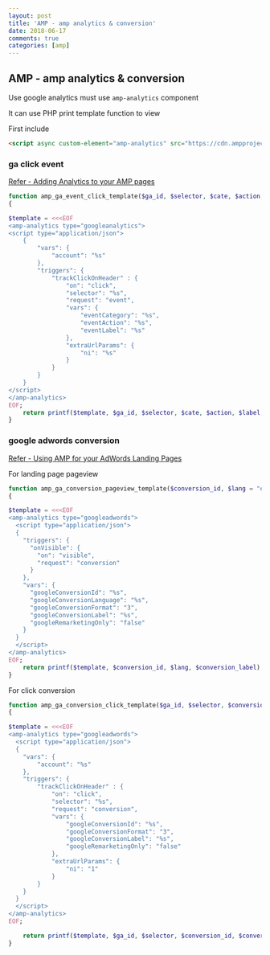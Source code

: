 ```yaml
---
layout: post
title: 'AMP - amp analytics & conversion'
date: 2018-06-17
comments: true
categories: [amp]
---
```

## AMP - amp analytics & conversion

Use google analytics must use `amp-analytics` component

It can use PHP print template function to view

First include

```html
<script async custom-element="amp-analytics" src="https://cdn.ampproject.org/v0/amp-analytics-0.1.js"></script>
```

### ga click event

[Refer - Adding Analytics to your AMP pages](https://developers.google.com/analytics/devguides/collection/amp-analytics/)

```php
function amp_ga_event_click_template($ga_id, $selector, $cate, $action, $label, $non_interaction = "0")
{

$template = <<<EOF
<amp-analytics type="googleanalytics">
<script type="application/json">
    {
        "vars": {
            "account": "%s"
        },
        "triggers": {
            "trackClickOnHeader" : {
                "on": "click",
                "selector": "%s",
                "request": "event",
                "vars": {
                    "eventCategory": "%s",
                    "eventAction": "%s",
                    "eventLabel": "%s"
                },
                "extraUrlParams": {
                    "ni": "%s"
                }
            }
        }
    }
</script>
</amp-analytics>
EOF;
    return printf($template, $ga_id, $selector, $cate, $action, $label, $non_interaction);
}
```

### google adwords conversion

[Refer - Using AMP for your AdWords Landing Pages](https://developers.google.com/adwords/amp/landing-pages)

For landing page pageview

```php
function amp_ga_conversion_pageview_template($conversion_id, $lang = "en", $conversion_label)
{

$template = <<<EOF
<amp-analytics type="googleadwords">
  <script type="application/json">
  {
    "triggers": {
      "onVisible": {
        "on": "visible",
        "request": "conversion"
      }
    },
    "vars": {
      "googleConversionId": "%s",
      "googleConversionLanguage": "%s",
      "googleConversionFormat": "3",
      "googleConversionLabel": "%s",
      "googleRemarketingOnly": "false"
    }
  }
  </script>
</amp-analytics>
EOF;
    return printf($template, $conversion_id, $lang, $conversion_label);
}
```

For click conversion

```php
function amp_ga_conversion_click_template($ga_id, $selector, $conversion_id, $conversion_label, $non_interaction = "0")
{

$template = <<<EOF
<amp-analytics type="googleadwords">
  <script type="application/json">
  {
    "vars": {
        "account": "%s"
    },
    "triggers": {
        "trackClickOnHeader" : {
            "on": "click",
            "selector": "%s",
            "request": "conversion",
            "vars": {
                "googleConversionId": "%s",
                "googleConversionFormat": "3",
                "googleConversionLabel": "%s",
                "googleRemarketingOnly": "false"
            },
            "extraUrlParams": {
                "ni": "1"
            }
        }
    }
  }
  </script>
</amp-analytics>
EOF;

    return printf($template, $ga_id, $selector, $conversion_id, $conversion_label, $non_interaction);
}
```
